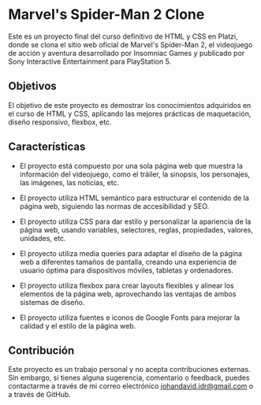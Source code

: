 # Marvel's Spider-Man 2 Clone

Este es un proyecto final del curso definitivo de HTML y CSS en Platzi, donde se clona el sitio web oficial de Marvel's Spider-Man 2, el videojuego de acción y aventura desarrollado por Insomniac Games y publicado por Sony Interactive Entertainment para PlayStation 5.

## Objetivos

El objetivo de este proyecto es demostrar los conocimientos adquiridos en el curso de HTML y CSS, aplicando las mejores prácticas de maquetación, diseño responsivo, flexbox, etc.

## Características

- El proyecto está compuesto por una sola página web que muestra la información del videojuego, como el tráiler, la sinopsis, los personajes, las imágenes, las noticias, etc.

- El proyecto utiliza HTML semántico para estructurar el contenido de la página web, siguiendo las normas de accesibilidad y SEO.

- El proyecto utiliza CSS para dar estilo y personalizar la apariencia de la página web, usando variables, selectores, reglas, propiedades, valores, unidades, etc.

- El proyecto utiliza media queries para adaptar el diseño de la página web a diferentes tamaños de pantalla, creando una experiencia de usuario óptima para dispositivos móviles, tabletas y ordenadores.

- El proyecto utiliza flexbox para crear layouts flexibles y alinear los elementos de la página web, aprovechando las ventajas de ambos sistemas de diseño.

- El proyecto utiliza fuentes e iconos de Google Fonts para mejorar la calidad y el estilo de la página web.

## Contribución

Este proyecto es un trabajo personal y no acepta contribuciones externas. Sin embargo, si tienes alguna sugerencia, comentario o feedback, puedes contactarme a través de mi correo electrónico johandavid.jdr@gmail.com o a través de GitHub.
